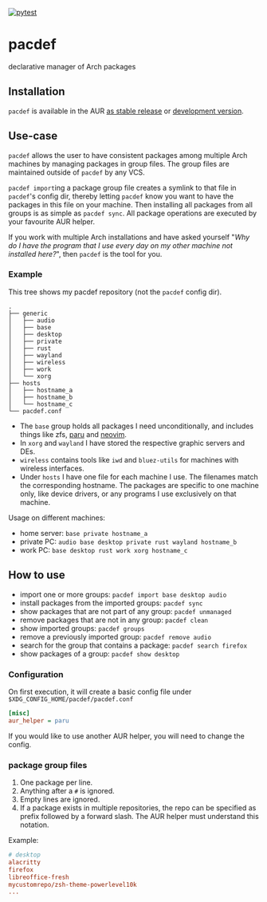 [![pytest](https://github.com/steven-omaha/pacdef/actions/workflows/main.yml/badge.svg)](https://github.com/steven-omaha/pacdef/actions/workflows/main.yml)

# pacdef
declarative manager of Arch packages

## Installation
`pacdef` is available in the AUR [as stable release](https://aur.archlinux.org/packages/pacdef) or [development version](https://aur.archlinux.org/packages/pacdef).

## Use-case
`pacdef` allows the user to have consistent packages among multiple Arch machines by managing packages in group files.
The group files are maintained outside of `pacdef` by any VCS.

`pacdef import`ing a package group file creates a symlink to that file in `pacdef`'s config dir, thereby letting
`pacdef` know you want to have the packages in this file on your machine.
Then installing all packages from all groups is as simple as `pacdef sync`.
All package operations are executed by your favourite AUR helper.

If you work with multiple Arch installations and have asked yourself "*Why do I have the program that I use every day on
my other machine not installed here?*", then `pacdef` is the tool for you.

### Example
This tree shows my pacdef repository (not the `pacdef` config dir).
```
.
├── generic
│   ├── audio
│   ├── base
│   ├── desktop
│   ├── private
│   ├── rust
│   ├── wayland
│   ├── wireless
│   ├── work
│   └── xorg
├── hosts
│   ├── hostname_a
│   ├── hostname_b
│   └── hostname_c
└── pacdef.conf
```

* The `base` group holds all packages I need unconditionally, and includes things like zfs,
  [paru](https://github.com/Morganamilo/paru) and [neovim](https://github.com/neovim/neovim).
* In `xorg` and `wayland` I have stored the respective graphic servers and DEs.
* `wireless` contains tools like `iwd` and `bluez-utils` for machines with wireless interfaces.
* Under `hosts` I have one file for each machine I use. The filenames match the corresponding hostname. The packages
  are specific to one machine only, like device drivers, or any programs I use exclusively on that machine.

Usage on different machines: 
* home server: `base private hostname_a`
* private PC: `audio base desktop private rust wayland hostname_b`
* work PC: `base desktop rust work xorg hostname_c`

## How to use
* import one or more groups: `pacdef import base desktop audio`
* install packages from the imported groups: `pacdef sync`
* show packages that are not part of any group: `pacdef unmanaged`
* remove packages that are not in any group: `pacdef clean`
* show imported groups: `pacdef groups`
* remove a previously imported group: `pacdef remove audio`
* search for the group that contains a package: `pacdef search firefox`
* show packages of a group: `pacdef show desktop`


### Configuration

On first execution, it will create a basic config file under `$XDG_CONFIG_HOME/pacdef/pacdef.conf`
```ini
[misc]
aur_helper = paru
```

If you would like to use another AUR helper, you will need to change the config.

### package group files
1. One package per line. 
2. Anything after a `#` is ignored.
3. Empty lines are ignored.
4. If a package exists in multiple repositories, the repo can be specified as prefix followed by a forward slash.
   The AUR helper must understand this notation.

Example:
```ini
# desktop
alacritty
firefox
libreoffice-fresh
mycustomrepo/zsh-theme-powerlevel10k
...
```
